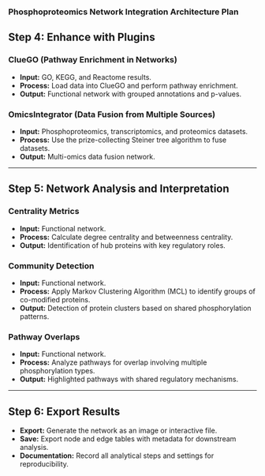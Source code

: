 ### Phosphoproteomics Network Integration Architecture Plan

## Step 4: Enhance with Plugins

### ClueGO (Pathway Enrichment in Networks)
- **Input:** GO, KEGG, and Reactome results.
- **Process:** Load data into ClueGO and perform pathway enrichment.
- **Output:** Functional network with grouped annotations and p-values.

### OmicsIntegrator (Data Fusion from Multiple Sources)
- **Input:** Phosphoproteomics, transcriptomics, and proteomics datasets.
- **Process:** Use the prize-collecting Steiner tree algorithm to fuse datasets.
- **Output:** Multi-omics data fusion network.

---

## Step 5: Network Analysis and Interpretation

### Centrality Metrics
- **Input:** Functional network.
- **Process:** Calculate degree centrality and betweenness centrality.
- **Output:** Identification of hub proteins with key regulatory roles.

### Community Detection
- **Input:** Functional network.
- **Process:** Apply Markov Clustering Algorithm (MCL) to identify groups of co-modified proteins.
- **Output:** Detection of protein clusters based on shared phosphorylation patterns.

### Pathway Overlaps
- **Input:** Functional network.
- **Process:** Analyze pathways for overlap involving multiple phosphorylation types.
- **Output:** Highlighted pathways with shared regulatory mechanisms.

---

## Step 6: Export Results

- **Export:** Generate the network as an image or interactive file.
- **Save:** Export node and edge tables with metadata for downstream analysis.
- **Documentation:** Record all analytical steps and settings for reproducibility.

